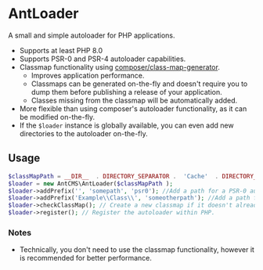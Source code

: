 # AntLoader

A small and simple autoloader for PHP applications.

- Supports at least PHP 8.0
- Supports PSR-0 and PSR-4 autoloader capabilities.
- Classmap functionality using [composer/class-map-generator](https://github.com/composer/class-map-generator).
  - Improves application performance. 
  - Classmaps can be generated on-the-fly and doesn't require you to dump them before publishing a release of your application.
  - Classes missing from the classmap will be automatically added.
- More flexible than using composer's autoloader functionality, as it can be modified on-the-fly.
- If the `$loader` instance is globally available, you can even add new directories to the autoloader on-the-fly. 

## Usage

```PHP
$classMapPath = __DIR__  . DIRECTORY_SEPARATOR .  'Cache'  . DIRECTORY_SEPARATOR .  'classMap.php';
$loader = new AntCMS\AntLoader($classMapPath );
$loader->addPrefix('', 'somepath', 'psr0'); //Add a path for a PSR-0 autoloader, by providing an empty string it'll search for all classes in this path.
$loader->addPrefix('Example\\Class\\', 'someotherpath'); //Add a path for a PSR-4 autoloader, which will only search in that directory for the "Example\Class" class.
$loader->checkClassMap(); // Create a new classmap if it doesn't already exist. If it does, load it now.
$loader->register(); // Register the autoloader within PHP.
```

### Notes

- Technically, you don't need to use the classmap functionality, however it is recommended for better performance.
